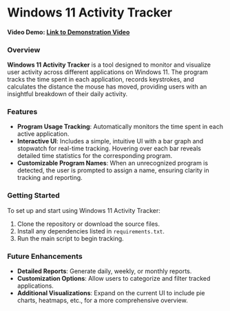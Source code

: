 # Windows 11 Activity Tracker

#### Video Demo: [Link to Demonstration Video](<URL HERE>)

### Overview
**Windows 11 Activity Tracker** is a tool designed to monitor and visualize user activity across different applications on Windows 11. The program tracks the time spent in each application, records keystrokes, and calculates the distance the mouse has moved, providing users with an insightful breakdown of their daily activity.

### Features
- **Program Usage Tracking**: Automatically monitors the time spent in each active application.
- **Interactive UI**: Includes a simple, intuitive UI with a bar graph and stopwatch for real-time tracking. Hovering over each bar reveals detailed time statistics for the corresponding program.
- **Customizable Program Names**: When an unrecognized program is detected, the user is prompted to assign a name, ensuring clarity in tracking and reporting.

### Getting Started
To set up and start using Windows 11 Activity Tracker:
1. Clone the repository or download the source files.
2. Install any dependencies listed in `requirements.txt`.
3. Run the main script to begin tracking.

### Future Enhancements
- **Detailed Reports**: Generate daily, weekly, or monthly reports.
- **Customization Options**: Allow users to categorize and filter tracked applications.
- **Additional Visualizations**: Expand on the current UI to include pie charts, heatmaps, etc., for a more comprehensive overview.